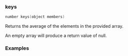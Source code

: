 ### keys

```c++
number keys(object members)
```

Returns the average of the elements in the provided array.

An empty array will produce a return value of null.

### Examples


